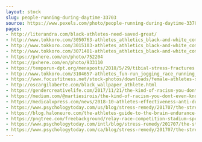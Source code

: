 ```yaml
---
layout: stock
slug: people-running-during-daytime-33703
source: https://www.pexels.com/photo/people-running-during-daytime-33703/
pages:
- http://literandra.com/black-athletes-need-saved-great/
- http://www.tokkoro.com/3050763-athletes_athletics_black-and-white_competition_course_fitness_lane_monochrome_people_players_run_runners_running_running-shoes_shoes_sports_sprint_start_track_training.html
- http://www.tokkoro.com/3015103-athletes_athletics_black-and-white_competition_fit_monochrome_people_race_run_running_sport_track_women.html
- http://www.tokkoro.com/3071401-athletes_athletics_black-and-white_competition_fit_monochrome_people_race_run_running_sport_track_women.html
- https://pxhere.com/en/photo/752204
- https://pxhere.com/en/photo/933110
- https://temporun-dpt.org/menaposts/2018/5/29/tibial-stress-fractures
- http://www.tokkoro.com/3104657-athletes_fun-run_jogging_race_running_start_street-running_tartan-track.html
- https://www.focusfitness.net/stock-photos/downloads/female-athletes-sprinting-relay-race-competition/
- http://oscargilaberte.com/black_wallpaper_athlete.html
- https://gendercreativelife.com/2017/11/21/the-kind-of-racism-you-dont-even-know-you-have/
- https://medium.com/@martiesirois/the-kind-of-racism-you-dont-even-know-you-have-44b053cf0c80
- https://medicalxpress.com/news/2018-10-athletes-effectiveness-anti-doping.html
- https://www.psychologytoday.com/us/blog/stress-remedy/201707/the-stress-competition-alleviating-athletes-anxiety
- https://blog.haloneuro.com/the-athletes-guide-to-the-brain-endurance-8fc5042ef2df
- https://pngtree.com/freebackground/relay-race-competition-stadium-sport_954943.html
- https://www.psychologytoday.com/intl/blog/stress-remedy/201707/the-stress-competition-alleviating-athletes-anxiety
- https://www.psychologytoday.com/ca/blog/stress-remedy/201707/the-stress-competition-alleviating-athletes-anxiety
---
```

